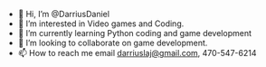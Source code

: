 - 👋 Hi, I’m @DarriusDaniel
- 👀 I’m interested in Video games and Coding.
- 🌱 I’m currently learning Python coding and game development 
- 💞️ I’m looking to collaborate on game development.
- 📫 How to reach me email darriuslaj@gmail.com, 470-547-6214

<!---
DarriusDaniel/DarriusDaniel is a ✨ special ✨ repository because its `README.md` (this file) appears on your GitHub profile.
You can click the Preview link to take a look at your changes.
--->
